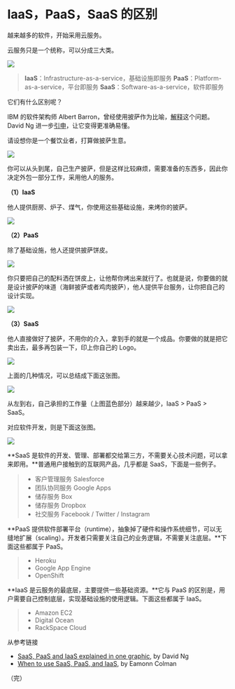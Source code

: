 # IaaS，PaaS，SaaS 的区别

越来越多的软件，开始采用云服务。

云服务只是一个统称，可以分成三大类。

![](http://www.ruanyifeng.com/blogimg/asset/2017/bg2017072301.jpg)

> **IaaS**：Infrastructure-as-a-service，基础设施即服务
> **PaaS**：Platform-as-a-service，平台即服务
> **SaaS**：Software-as-a-service，软件即服务

它们有什么区别呢？

IBM 的软件架构师 Albert Barron，曾经使用披萨作为比喻，[解释](https://www.linkedin.com/pulse/20140730172610-9679881-pizza-as-a-service)这个问题。David Ng 进一步[引申](https://m.oursky.com/saas-paas-and-iaas-explained-in-one-graphic-d56c3e6f4606)，让它变得更准确易懂。

请设想你是一个餐饮业者，打算做披萨生意。

![](http://www.ruanyifeng.com/blogimg/asset/2017/bg2017072302.jpg)

你可以从头到尾，自己生产披萨，但是这样比较麻烦，需要准备的东西多，因此你决定外包一部分工作，采用他人的服务。

**（1）IaaS**

他人提供厨房、炉子、煤气，你使用这些基础设施，来烤你的披萨。

![](http://www.ruanyifeng.com/blogimg/asset/2017/bg2017072303.jpg)

**（2）PaaS**

除了基础设施，他人还提供披萨饼皮。

![](http://www.ruanyifeng.com/blogimg/asset/2017/bg2017072304.jpg)

你只要把自己的配料洒在饼皮上，让他帮你烤出来就行了。也就是说，你要做的就是设计披萨的味道（海鲜披萨或者鸡肉披萨），他人提供平台服务，让你把自己的设计实现。

![](http://www.ruanyifeng.com/blogimg/asset/2017/bg2017072308.jpg)


**（3）SaaS**

他人直接做好了披萨，不用你的介入，拿到手的就是一个成品。你要做的就是把它卖出去，最多再包装一下，印上你自己的 Logo。

![](http://www.ruanyifeng.com/blogimg/asset/2017/bg2017072305.jpg)

上面的几种情况，可以总结成下面这张图。

![](http://www.ruanyifeng.com/blogimg/asset/2017/bg2017072306.png)

从左到右，自己承担的工作量（上图蓝色部分）越来越少，IaaS > PaaS > SaaS。

对应软件开发，则是下面这张图。

![](http://www.ruanyifeng.com/blogimg/asset/2017/bg2017072307.jpg)

**SaaS 是软件的开发、管理、部署都交给第三方，不需要关心技术问题，可以拿来即用。**普通用户接触到的互联网产品，几乎都是 SaaS，下面是一些例子。

> - 客户管理服务 Salesforce
> - 团队协同服务 Google Apps
> - 储存服务 Box
> - 储存服务 Dropbox
> - 社交服务 Facebook / Twitter / Instagram

**PaaS 提供软件部署平台（runtime），抽象掉了硬件和操作系统细节，可以无缝地扩展（scaling）。开发者只需要关注自己的业务逻辑，不需要关注底层。**下面这些都属于 PaaS。

> - Heroku
> - Google App Engine
> - OpenShift

**IaaS 是云服务的最底层，主要提供一些基础资源。**它与 PaaS 的区别是，用户需要自己控制底层，实现基础设施的使用逻辑。下面这些都属于 IaaS。

> - Amazon EC2
> - Digital Ocean
> - RackSpace Cloud

从参考链接

- [SaaS, PaaS and IaaS explained in one graphic](https://m.oursky.com/saas-paas-and-iaas-explained-in-one-graphic-d56c3e6f4606), by David Ng
- [When to use SaaS, PaaS, and IaaS](https://www.computenext.com/blog/when-to-use-saas-paas-and-iaas/), by Eamonn Colman

（完）




